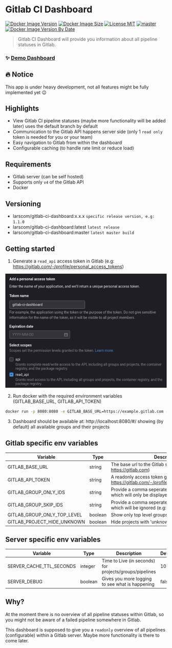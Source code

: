# Gitlab CI Dashboard

[![Docker Image Version](https://img.shields.io/docker/v/larscom/gitlab-ci-dashboard?sort=semver&label=latest%20release&color=blue)](https://hub.docker.com/r/larscom/gitlab-ci-dashboard)
[![Docker Image Size](https://img.shields.io/docker/image-size/larscom/gitlab-ci-dashboard?sort=semver)](https://hub.docker.com/r/larscom/gitlab-ci-dashboard)
[![License MIT](https://img.shields.io/badge/License-MIT-yellow.svg)](https://opensource.org/licenses/MIT)
[![master](https://github.com/larscom/gitlab-ci-dashboard/actions/workflows/master-build.yml/badge.svg?branch=master)](https://github.com/larscom/gitlab-ci-dashboard)
[![Docker Image Version By Date](https://img.shields.io/docker/v/larscom/gitlab-ci-dashboard?color=violet&label=latest%20build&sort=date)](https://hub.docker.com/r/larscom/gitlab-ci-dashboard/tags?page=1&name=master)

> Gitlab CI Dashboard will provide you information about all pipeline statuses in Gitlab.

### ✨ [Demo Dashboard](https://gitlab-ci-dashboard-g2yczvalwa-ez.a.run.app)

## :fire: Notice

This app is under heavy development, not all features might be fully implemented yet :wink:

## Highlights

- View Gitlab CI pipeline statuses (maybe more functionality will be added later) uses the default branch by default
- Communication to the Gitlab API happens server side (only 1 `read only` token is needed for you or your team)
- Easy navigation to Gitlab from within the dashboard
- Configurable caching (to handle rate limit or reduce load)

## Requirements

- Gitlab server (can be self hosted)
- Supports only `v4` of the Gitlab API
- Docker

## Versioning

- larscom/gitlab-ci-dashboard:x.x.x `specific release version, e.g: 1.1.0`
- larscom/gitlab-ci-dashboard:latest `latest release`
- larscom/gitlab-ci-dashboard:master `latest master build`

## Getting started

1. Generate a `read_api` access token in Gitlab (e.g: https://gitlab.com/-/profile/personal_access_tokens)

![Access Token](https://github.com/larscom/gitlab-ci-dashboard/blob/master/.github/img/access_token.png)

2. Run docker with the required environment variables (GITLAB_BASE_URL, GITLAB_API_TOKEN)

```bash
docker run -p 8080:8080 -e GITLAB_BASE_URL=https://example.gitlab.com -e GITLAB_API_TOKEN=my_token larscom/gitlab-ci-dashboard
```

3. Dashboard should be available at: http://localhost:8080/#/ showing (by default) all available groups and their projects

## Gitlab specific env variables

| Variable                    | Type    | Description                                                                                            | Required | Default |
| --------------------------- | ------- | ------------------------------------------------------------------------------------------------------ | -------- | ------- |
| GITLAB_BASE_URL             | string  | The base url to the Gitlab server (e.g: https://gitlab.com)                                            | yes      |         |
| GITLAB_API_TOKEN            | string  | A readonly access token generated in Gitlab (see: https://gitlab.com/-/profile/personal_access_tokens) | yes      |         |
| GITLAB_GROUP_ONLY_IDS       | string  | Provide a comma seperated string of group ids which will only be displayed (e.g: 123,789,888)          | no       |         |
| GITLAB_GROUP_SKIP_IDS       | string  | Provide a comma seperated string of group ids which will be ignored (e.g: 123,789,888)                 | no       |         |
| GITLAB_GROUP_ONLY_TOP_LEVEL | boolean | Show only top level groups                                                                             | no       | false   |
| GITLAB_PROJECT_HIDE_UNKNOWN | boolean | Hide projects with 'unknown' pipeline status                                                           | no       | false   |

## Server specific env variables

| Variable                 | Type    | Description                                             | Default |
| ------------------------ | ------- | ------------------------------------------------------- | ------- |
| SERVER_CACHE_TTL_SECONDS | integer | Time to Live (in seconds) for projects/groups/pipelines | 10      |
| SERVER_DEBUG             | boolean | Gives you more logging to see what is happening         | false   |

## Why?

At the moment there is no overview of all pipeline statuses within Gitlab, so you might not be aware of a failed pipeline somewhere in Gitlab.

This dashboard is supposed to give you a `readonly` overview of all pipelines (configurable) within a Gitlab server. Maybe more functionality is there to come later.
